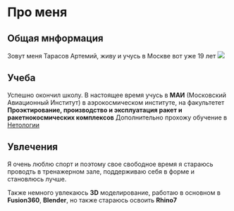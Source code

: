 # Про меня 
## Общая мнформация
Зовут меня Тарасов Артемий, живу и учусь в Москве вот уже 19 лет
![](//Users/artem/Downloads/ajnj.png)

## Учеба
Успешно окончил школу.
В настоящее время учусь в **МАИ** (Московский Авиационный Институт) в аэрокосмическом институте, на факультетет **Проэктирование, производство и эксплуатация ракет и ракетнокосмических комплексов** 
Дополнительно прохожу обучение в [Нетологии](https://netology.ru)

## Увлечения
Я очень люблю спорт и поэтому свое свободное время я стараюсь проводть в тренажерном зале, поддерживаю себя в форме и становлюсь лучше. 

Также немного увлекаюсь **3D** моделирование, работаю в основном в __Fusion360__, __Blender__, но также стараюсь освоить __Rhino7__

